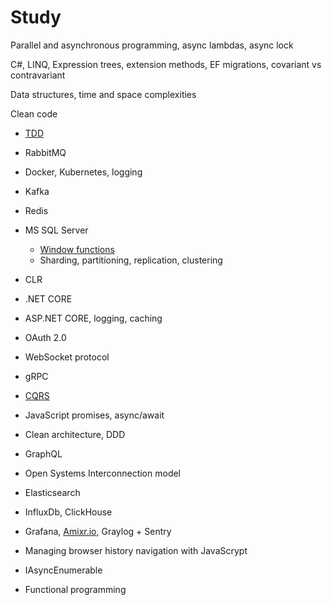 # Study

Parallel and asynchronous programming, async lambdas, async lock

C#, LINQ, Expression trees, extension methods, EF migrations, covariant vs contravariant

Data structures, time and space complexities

Clean code

* [TDD](https://www.youtube.com/watch?v=a7BvGBT0gFw)

* RabbitMQ

* Docker, Kubernetes, logging

* Kafka

* Redis

* MS SQL Server
  * [Window functions](https://docs.microsoft.com/en-us/sql/t-sql/queries/select-over-clause-transact-sql?view=sql-server-ver15)
  * Sharding, partitioning, replication, clustering

* CLR

* .NET CORE

* ASP.NET CORE, logging, caching

* OAuth 2.0

* WebSocket protocol

* gRPC

* [CQRS](https://www.youtube.com/watch?v=xKKVW94F2bc)

* JavaScript promises, async/await

* Clean architecture, DDD

* GraphQL

* Open Systems Interconnection model

* Elasticsearch

* InfluxDb, ClickHouse

* Grafana, [Amixr.io](https://amixr.io), Graylog + Sentry

* Managing browser history navigation with JavaScrypt

* IAsyncEnumerable

* Functional programming
